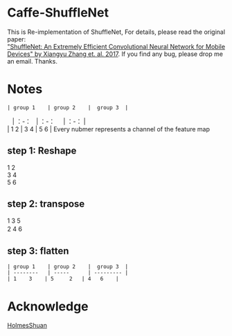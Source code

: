 # Caffe-ShuffleNet
This is Re-implementation of ShuffleNet, For details, please read the original paper:  
["ShuffleNet: An Extremely Efficient Convolutional
Neural Network for Mobile Devices" by Xiangyu Zhang et. al. 2017](https://arxiv.org/pdf/1707.01083.pdf). If you find any bug, please drop me an email. Thanks.

# Notes
    | group 1    | group 2    |  group 3  |
    | ：-：   | ：-：      | ：-： |  
    | 1    2     | 3     4    | 5   6     |
    Every nubmer represents a channel of the feature map
## step 1: Reshape  
1  2  
3  4   
5  6 
## step 2: transpose  
1 3 5  
2 4 6　　
## step 3: flatten  
    | group 1    | group 2    |  group 3  |
    | --------   | -----      | --------- |
    | 1    3    | 5     2   | 4   6    |

# Acknowledge  
[HolmesShuan](https://github.com/HolmesShuan)
